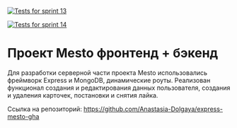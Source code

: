 [![Tests for sprint 13](https://github.com/${Anastasia_Dolgaya}/${express_mesto_gha}/actions/workflows/tests-13-sprint.yml/badge.svg)](https://github.com/${Anastasia_Dolgaya}/${express_mesto_gha}/actions/workflows/tests-13-sprint.yml) 

[![Tests for sprint 14](https://github.com/${Anastasia_Dolgaya}/${express_mesto_gha}/actions/workflows/tests-14-sprint.yml/badge.svg)](https://github.com/${Anastasia_Dolgaya}/${express_mesto_gha}/actions/workflows/tests-14-sprint.yml)

# Проект Mesto фронтенд + бэкенд

Для разработки серверной части проекта Mesto использовались фреймворк Express и MongoDB, динамические роуты. Реализован функционал создания и редактирования данных пользователя, создания и удаления карточек, постановки и снятия лайка.

Ссылка на репозиторий: https://github.com/Anastasia-Dolgaya/express-mesto-gha
